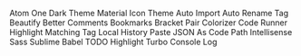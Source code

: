 Atom One Dark Theme
Material Icon Theme
Auto Import
Auto Rename Tag
Beautify
Better Comments
Bookmarks
Bracket Pair Colorizer
Code Runner
Highlight Matching Tag
Local History
Paste JSON As Code
Path Intellisense
Sass
Sublime Babel
TODO Highlight
Turbo Console Log